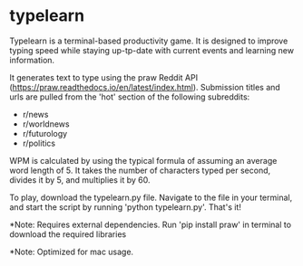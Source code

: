 # typelearn

Typelearn is a terminal-based productivity game. It is designed to improve typing speed while staying up-tp-date with current events and learning new information.

It generates text to type using the praw Reddit API (https://praw.readthedocs.io/en/latest/index.html). Submission titles and urls are pulled from the 'hot' section of the following subreddits:
  - r/news
  - r/worldnews
  - r/futurology
  - r/politics
  
WPM is calculated by using the typical formula of assuming an average word length of 5. It takes the number of characters typed per second, divides it by 5, and multiplies it by 60.

To play, download the typelearn.py file. Navigate to the file in your terminal, and start the script by running 'python typelearn.py'. That's it!

*Note: Requires external dependencies. Run 'pip install praw' in terminal to download the required libraries

*Note: Optimized for mac usage.
